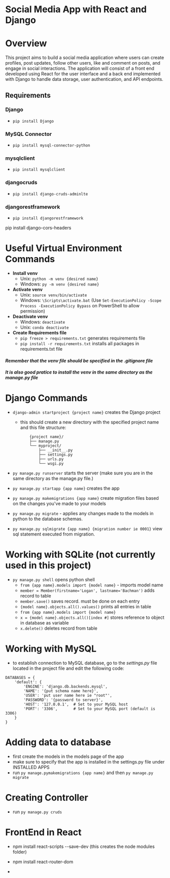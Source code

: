 # Social Media App with React and Django

# Overview 
This project aims to build a social media application where users can create profiles, post updates, follow other users, like and comment on posts, and engage in social interactions. The application will consist of a front end developed using React for the user interface and a back end implemented with Django to handle data storage, user authentication, and API endpoints.

## Requirements

### Django
- `pip install Django`

### MySQL Connector 
-  `pip install mysql-connector-python`

### mysqlclient
- `pip install mysqlclient`

### djangocruds
- `pip install django-cruds-adminlte`

### djangorestframework
- `pip install djangorestframework`

pip install django-cors-headers





# Useful Virtual Environment Commands
- **Install venv**
    - Unix: `python -m venv {desired name}`
    - Windows: `py -m venv {desired name}`
- **Activate venv**
    - Unix: `source venv/bin/activate`
    - Windows: `\Scripts\activate.bat` (Use `Set-ExecutionPolicy -Scope Process -ExecutionPolicy Bypass` on PowerShell to allow permission)
- **Deactivate venv**
    - Windows: `deactivate`
    - Unix: `conda deactivate`
- **Create Requirements file**
    - `pip freeze > requirements.txt` generates requirements file 
    - `pip install -r requirements.txt` installs all packages in requirements.txt file 

#### *Remember that the venv file should be specified in the .gitignore file*
#### *It is also good pratice to install the venv in the same directory as the manage.py file*

# Django Commands 
- `django-admin startproject {project name}` creates the Django project
    - this should create a new directory with the specified project name and this file structure: 
        ``` 
            {project name}/
            ├── manage.py
            └── myproject/
                ├── __init__.py
                ├── settings.py
                ├── urls.py
                └── wsgi.py
        ```
           
- `py manage.py runserver` starts the server (make sure you are in the same directory as the manage.py file.)
- `py manage.py startapp {app name}` creates the app
- `py manage.py makemigrations {app name}` create migration files based on the changes you've made to your models
- `py manage.py migrate` - applies any changes made to the models in python to the database schemas.
- `py manage.py sqlmigrate {app name} {migration number ie 0001}` view sql statement executed from migration.

# Working with SQLite (not currently used in this project)
- `py manage.py shell` opens python shell
    - `from {app name}.models import {model name}` - imports model name
    - `member = Member(firstname='Logan', lastname='Bachman')` adds record to table
    - `member.save()` saves record. must be done on each entry
    - `{model name}.objects.all().values()` prints all entries in table
    - `from {app name}.models import {model name}`
    - `x = {model name}.objects.all()[index #]` stores reference to object in database as variable
    - `x.delete()` deletes record from table

# Working with MySQL
- to establish connection to MySQL database, go to the *settings.py* file located in the project file and edit the following code: 
```
DATABASES = {
    'default': {
        'ENGINE': 'django.db.backends.mysql',
        'NAME': '{put schema name here}',
        'USER': 'put user name here ie "root"',
        'PASSWORD': '{password to server}',
        'HOST': '127.0.0.1',  # Set to your MySQL host
        'PORT': '3306',       # Set to your MySQL port (default is 3306)
    }
}
```

# Adding data to database
- first create the models in the models page of the app
- make sure to specify that the app is installed in the settings.py file under INSTALLED APPS
- run `py manage.pymakemigrations {app name}` and then `py manage.py migrate`

# Creating Controller
- run `py manage.py cruds`

# FrontEnd in React
- npm install react-scripts --save-dev (this creates the node modules folder)
- npm install react-router-dom

- 

